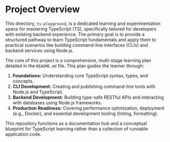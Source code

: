 # Project Overview

This directory, `ts-playground`, is a dedicated learning and experimentation space for mastering TypeScript (TS), specifically tailored for developers with existing backend experience. The primary goal is to provide a structured pathway to learn TypeScript fundamentals and apply them to practical scenarios like building command-line interfaces (CLIs) and backend services using Node.js.

The core of this project is a comprehensive, multi-stage learning plan detailed in the `README.md` file. This plan guides the learner through:
1.  **Foundations:** Understanding core TypeScript syntax, types, and concepts.
2.  **CLI Development:** Creating and publishing command-line tools with Node.js and TypeScript.
3.  **Backend Development:** Building type-safe RESTful APIs and interacting with databases using Node.js frameworks.
4.  **Production Readiness:** Covering performance optimization, deployment (e.g., Docker), and essential development tooling (linting, formatting).

This repository functions as a documentation hub and a conceptual blueprint for TypeScript learning rather than a collection of runnable application code.